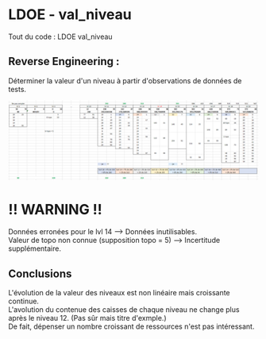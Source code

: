 # LDOE - val_niveau
Tout du code : LDOE val_niveau  

## Reverse Engineering :
Déterminer la valeur d'un niveau à partir d'observations de données de tests.  


![This is an image](/LDOE_donnees_observation.png)


# **!! WARNING !!**
Données erronées pour le lvl 14 --> Données inutilisables.  
Valeur de topo non connue (supposition topo = 5) --> Incertitude supplémentaire.  

## Conclusions
L'évolution de la valeur des niveaux est non linéaire mais croissante continue.  
L'avolution du contenue des caisses de chaque niveau ne change plus après le niveau 12. (Pas sûr mais titre d'exmple.)  
De fait, dépenser un nombre croissant de ressources n'est pas intéressant.  
